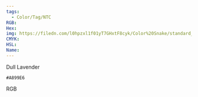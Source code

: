 ```yaml
---
tags:
  - Color/Tag/NTC
RGB:
Hex:
img: https://filedn.com/l0hpzxl1f01yT7GHxtF8cyk/Color%20Snake/standard_csv_to_svg//A899E6.svg
CMYK:
HSL:
Name:
---
```

Dull Lavender
```palette
#A899E6
```
RGB
